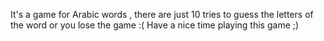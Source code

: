 It's a game for Arabic words , there are just 10 tries to guess the letters of the word or you lose the game :( 
Have a nice time playing this game ;)
